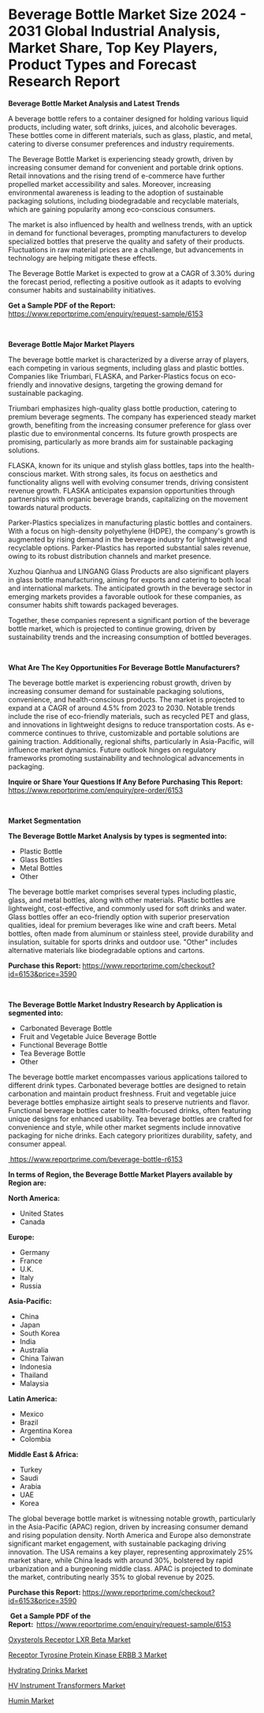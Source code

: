<p><h1>Beverage Bottle Market Size 2024 - 2031 Global Industrial Analysis, Market Share, Top Key Players, Product Types and Forecast Research Report</h1></p><p><strong>Beverage Bottle Market Analysis and Latest Trends</strong></p>
<p><p>A beverage bottle refers to a container designed for holding various liquid products, including water, soft drinks, juices, and alcoholic beverages. These bottles come in different materials, such as glass, plastic, and metal, catering to diverse consumer preferences and industry requirements. </p><p>The Beverage Bottle Market is experiencing steady growth, driven by increasing consumer demand for convenient and portable drink options. Retail innovations and the rising trend of e-commerce have further propelled market accessibility and sales. Moreover, increasing environmental awareness is leading to the adoption of sustainable packaging solutions, including biodegradable and recyclable materials, which are gaining popularity among eco-conscious consumers.</p><p>The market is also influenced by health and wellness trends, with an uptick in demand for functional beverages, prompting manufacturers to develop specialized bottles that preserve the quality and safety of their products. Fluctuations in raw material prices are a challenge, but advancements in technology are helping mitigate these effects. </p><p>The Beverage Bottle Market is expected to grow at a CAGR of 3.30% during the forecast period, reflecting a positive outlook as it adapts to evolving consumer habits and sustainability initiatives.</p></p>
<p><strong>Get a Sample PDF of the Report:&nbsp;</strong> <a href="https://www.reportprime.com/enquiry/request-sample/6153?utm_campaign=1144&utm_medium=2&utm_source=Github&utm_content=ia&utm_term=27112024&utm_id=beverage-bottle">https://www.reportprime.com/enquiry/request-sample/6153</a></p>
<p>&nbsp;</p>
<p><strong>Beverage Bottle Major Market Players</strong></p>
<p><p>The beverage bottle market is characterized by a diverse array of players, each competing in various segments, including glass and plastic bottles. Companies like Triumbari, FLASKA, and Parker-Plastics focus on eco-friendly and innovative designs, targeting the growing demand for sustainable packaging. </p><p>Triumbari emphasizes high-quality glass bottle production, catering to premium beverage segments. The company has experienced steady market growth, benefiting from the increasing consumer preference for glass over plastic due to environmental concerns. Its future growth prospects are promising, particularly as more brands aim for sustainable packaging solutions.</p><p>FLASKA, known for its unique and stylish glass bottles, taps into the health-conscious market. With strong sales, its focus on aesthetics and functionality aligns well with evolving consumer trends, driving consistent revenue growth. FLASKA anticipates expansion opportunities through partnerships with organic beverage brands, capitalizing on the movement towards natural products.</p><p>Parker-Plastics specializes in manufacturing plastic bottles and containers. With a focus on high-density polyethylene (HDPE), the company's growth is augmented by rising demand in the beverage industry for lightweight and recyclable options. Parker-Plastics has reported substantial sales revenue, owing to its robust distribution channels and market presence.</p><p>Xuzhou Qianhua and LINGANG Glass Products are also significant players in glass bottle manufacturing, aiming for exports and catering to both local and international markets. The anticipated growth in the beverage sector in emerging markets provides a favorable outlook for these companies, as consumer habits shift towards packaged beverages.</p><p>Together, these companies represent a significant portion of the beverage bottle market, which is projected to continue growing, driven by sustainability trends and the increasing consumption of bottled beverages.</p></p>
<p>&nbsp;</p>
<p><strong>What Are The Key Opportunities For Beverage Bottle Manufacturers?</strong></p>
<p><p>The beverage bottle market is experiencing robust growth, driven by increasing consumer demand for sustainable packaging solutions, convenience, and health-conscious products. The market is projected to expand at a CAGR of around 4.5% from 2023 to 2030. Notable trends include the rise of eco-friendly materials, such as recycled PET and glass, and innovations in lightweight designs to reduce transportation costs. As e-commerce continues to thrive, customizable and portable solutions are gaining traction. Additionally, regional shifts, particularly in Asia-Pacific, will influence market dynamics. Future outlook hinges on regulatory frameworks promoting sustainability and technological advancements in packaging.</p></p>
<p><strong>Inquire or Share Your Questions If Any Before Purchasing This Report:</strong> <a href="https://www.reportprime.com/enquiry/pre-order/6153?utm_campaign=1144&utm_medium=2&utm_source=Github&utm_content=ia&utm_term=27112024&utm_id=beverage-bottle">https://www.reportprime.com/enquiry/pre-order/6153</a></p>
<p>&nbsp;</p>
<p><strong>Market Segmentation</strong></p>
<p><strong>The Beverage Bottle Market Analysis by types is segmented into:</strong></p>
<p><ul><li>Plastic Bottle</li><li>Glass Bottles</li><li>Metal Bottles</li><li>Other</li></ul></p>
<p><p>The beverage bottle market comprises several types including plastic, glass, and metal bottles, along with other materials. Plastic bottles are lightweight, cost-effective, and commonly used for soft drinks and water. Glass bottles offer an eco-friendly option with superior preservation qualities, ideal for premium beverages like wine and craft beers. Metal bottles, often made from aluminum or stainless steel, provide durability and insulation, suitable for sports drinks and outdoor use. "Other" includes alternative materials like biodegradable options and cartons.</p></p>
<p><strong>Purchase this Report:&nbsp;</strong><a href="https://www.reportprime.com/checkout?id=6153&price=3590&utm_campaign=1144&utm_medium=2&utm_source=Github&utm_content=ia&utm_term=27112024&utm_id=beverage-bottle">https://www.reportprime.com/checkout?id=6153&price=3590</a></p>
<p>&nbsp;</p>
<p><strong>The Beverage Bottle Market Industry Research by Application is segmented into:</strong></p>
<p><ul><li>Carbonated Beverage Bottle</li><li>Fruit and Vegetable Juice Beverage Bottle</li><li>Functional Beverage Bottle</li><li>Tea Beverage Bottle</li><li>Other</li></ul></p>
<p><p>The beverage bottle market encompasses various applications tailored to different drink types. Carbonated beverage bottles are designed to retain carbonation and maintain product freshness. Fruit and vegetable juice beverage bottles emphasize airtight seals to preserve nutrients and flavor. Functional beverage bottles cater to health-focused drinks, often featuring unique designs for enhanced usability. Tea beverage bottles are crafted for convenience and style, while other market segments include innovative packaging for niche drinks. Each category prioritizes durability, safety, and consumer appeal.</p></p>
<p><a href="https://www.reportprime.com/beverage-bottle-r6153?utm_campaign=1144&utm_medium=2&utm_source=Github&utm_content=ia&utm_term=27112024&utm_id=beverage-bottle">&nbsp;https://www.reportprime.com/beverage-bottle-r6153</a></p>
<p><strong>In terms of Region, the Beverage Bottle Market Players available by Region are:</strong></p>
<p>
    <p> <strong> North America: </strong>
        <ul>
            <li>United States</li>
            <li>Canada</li>
        </ul>
        </p> 
    <p> <strong> Europe: </strong>
        <ul>
            <li>Germany</li>
            <li>France</li>
            <li>U.K.</li>
            <li>Italy</li>
            <li>Russia</li>
        </ul>
        </p> 
    <p> <strong> Asia-Pacific: </strong>
        <ul>
            <li>China</li>
            <li>Japan</li>
            <li>South Korea</li>
            <li>India</li>
            <li>Australia</li>
            <li>China Taiwan</li>
            <li>Indonesia</li>
            <li>Thailand</li>
            <li>Malaysia</li>
        </ul>
        </p> 
    <p> <strong> Latin America: </strong>
        <ul>
            <li>Mexico</li>
            <li>Brazil</li>
            <li>Argentina Korea</li>
            <li>Colombia</li>
        </ul>
        </p> 
    <p> <strong> Middle East & Africa: </strong>
        <ul>
            <li>Turkey</li>
            <li>Saudi</li>
            <li>Arabia</li>
            <li>UAE</li>
            <li>Korea</li>
        </ul>
    </p>
    </p>
<p><p>The global beverage bottle market is witnessing notable growth, particularly in the Asia-Pacific (APAC) region, driven by increasing consumer demand and rising population density. North America and Europe also demonstrate significant market engagement, with sustainable packaging driving innovation. The USA remains a key player, representing approximately 25% market share, while China leads with around 30%, bolstered by rapid urbanization and a burgeoning middle class. APAC is projected to dominate the market, contributing nearly 35% to global revenue by 2025.</p></p>
<p><strong>Purchase this Report: </strong><a href="https://www.reportprime.com/checkout?id=6153&price=3590&utm_campaign=1144&utm_medium=2&utm_source=Github&utm_content=ia&utm_term=27112024&utm_id=beverage-bottle">https://www.reportprime.com/checkout?id=6153&price=3590</a></p>
<p>&nbsp;<strong>Get a Sample PDF of the Report:&nbsp;&nbsp;</strong><a href="https://www.reportprime.com/enquiry/request-sample/6153?utm_campaign=1144&utm_medium=2&utm_source=Github&utm_content=ia&utm_term=27112024&utm_id=beverage-bottle">https://www.reportprime.com/enquiry/request-sample/6153</a></p>
<p><strong></strong></p>
<p><p><a href="https://issuu.com/reportprime-2/docs/oxysterols-receptor-lxr-beta-market_6614d622665044?utm_campaign=1144&utm_medium=2&utm_source=Github&utm_content=ia&utm_term=27112024&utm_id=beverage-bottle">Oxysterols Receptor LXR Beta Market</a></p><p><a href="https://issuu.com/reportprime-2/docs/receptor-tyrosine-protein-kinase-er_0dc1ece03e3cc2?utm_campaign=1144&utm_medium=2&utm_source=Github&utm_content=ia&utm_term=27112024&utm_id=beverage-bottle">Receptor Tyrosine Protein Kinase ERBB 3 Market</a></p><p><a href="https://www.linkedin.com/pulse/future-trends-competition-hydrating-drinks-market-projected-2lwye?utm_campaign=1144&utm_medium=2&utm_source=Github&utm_content=ia&utm_term=27112024&utm_id=beverage-bottle">Hydrating Drinks Market</a></p><p><a href="https://www.linkedin.com/pulse/study-hv-instrument-transformers-market-offeringdata-concerning-y9dve?utm_campaign=1144&utm_medium=2&utm_source=Github&utm_content=ia&utm_term=27112024&utm_id=beverage-bottle">HV Instrument Transformers Market</a></p><p><a href="https://www.linkedin.com/pulse/humin-market-forecast-report-highlights-revenue-trends-js08e?utm_campaign=1144&utm_medium=2&utm_source=Github&utm_content=ia&utm_term=27112024&utm_id=beverage-bottle">Humin Market</a></p></p>
